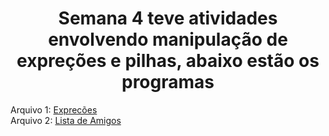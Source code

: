 <h1 align='center'> Semana 4 teve atividades envolvendo manipulação de expreções e pilhas, abaixo estão os programas</h1>


Arquivo 1: [Exprecões](https://github.com/Castelanii/AED/blob/main/Semana%204/posfixa.cpp)<br>
Arquivo 2: [Lista de Amigos](https://github.com/Castelanii/AED/blob/main/Semana%203/Lista%20de%20Amigos.cpp)<br>
